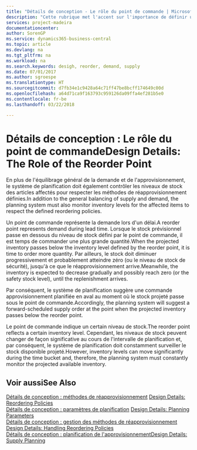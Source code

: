 ```yaml
---
title: "Détails de conception - Le rôle du point de commande | Microsoft Docs"
description: "Cette rubrique met l'accent sur l'importance de définir un point de commande, afin de déterminer quand commander plus de stock."
services: project-madeira
documentationcenter: 
author: SorenGP
ms.service: dynamics365-business-central
ms.topic: article
ms.devlang: na
ms.tgt_pltfrm: na
ms.workload: na
ms.search.keywords: desigh, reorder, demand, supply
ms.date: 07/01/2017
ms.author: sgroespe
ms.translationtype: HT
ms.sourcegitcommit: d7fb34e1c9428a64c71ff47be8bcff174649c00d
ms.openlocfilehash: a64d71ca9f163793c959126da09ffa4ef281b5e0
ms.contentlocale: fr-be
ms.lasthandoff: 03/22/2018

---
```

# <a name="design-details-the-role-of-the-reorder-point"></a><span data-ttu-id="a47cc-103">Détails de conception : Le rôle du point de commande</span><span class="sxs-lookup"><span data-stu-id="a47cc-103">Design Details: The Role of the Reorder Point</span></span>
<span data-ttu-id="a47cc-104">En plus de l'équilibrage général de la demande et de l'approvisionnement, le système de planification doit également contrôler les niveaux de stock des articles affectés pour respecter les méthodes de réapprovisionnement définies.</span><span class="sxs-lookup"><span data-stu-id="a47cc-104">In addition to the general balancing of supply and demand, the planning system must also monitor inventory levels for the affected items to respect the defined reordering policies.</span></span>  
  
<span data-ttu-id="a47cc-105">Un point de commande représente la demande lors d'un délai.</span><span class="sxs-lookup"><span data-stu-id="a47cc-105">A reorder point represents demand during lead time.</span></span> <span data-ttu-id="a47cc-106">Lorsque le stock prévisionnel passe en dessous du niveau de stock défini par le point de commande, il est temps de commander une plus grande quantité.</span><span class="sxs-lookup"><span data-stu-id="a47cc-106">When the projected inventory passes below the inventory level defined by the reorder point, it is time to order more quantity.</span></span> <span data-ttu-id="a47cc-107">Par ailleurs, le stock doit diminuer progressivement et probablement atteindre zéro (ou le niveau de stock de sécurité), jusqu'à ce que le réapprovisionnement arrive.</span><span class="sxs-lookup"><span data-stu-id="a47cc-107">Meanwhile, the inventory is expected to decrease gradually and possibly reach zero (or the safety stock level), until the replenishment arrives.</span></span>  
  
<span data-ttu-id="a47cc-108">Par conséquent, le système de planification suggère une commande approvisionnement planifiée en aval au moment où le stock projeté passe sous le point de commande.</span><span class="sxs-lookup"><span data-stu-id="a47cc-108">Accordingly, the planning system will suggest a forward-scheduled supply order at the point when the projected inventory passes below the reorder point.</span></span>  
  
<span data-ttu-id="a47cc-109">Le point de commande indique un certain niveau de stock.</span><span class="sxs-lookup"><span data-stu-id="a47cc-109">The reorder point reflects a certain inventory level.</span></span> <span data-ttu-id="a47cc-110">Cependant, les niveaux de stock peuvent changer de façon significative au cours de l'intervalle de planification et, par conséquent, le système de planification doit constamment surveiller le stock disponible projeté.</span><span class="sxs-lookup"><span data-stu-id="a47cc-110">However, inventory levels can move significantly during the time bucket and, therefore, the planning system must constantly monitor the projected available inventory.</span></span>  
  
## <a name="see-also"></a><span data-ttu-id="a47cc-111">Voir aussi</span><span class="sxs-lookup"><span data-stu-id="a47cc-111">See Also</span></span>  
<span data-ttu-id="a47cc-112">[Détails de conception : méthodes de réapprovisionnement](design-details-reordering-policies.md) </span><span class="sxs-lookup"><span data-stu-id="a47cc-112">[Design Details: Reordering Policies](design-details-reordering-policies.md) </span></span>  
<span data-ttu-id="a47cc-113">[Détails de conception : paramètres de planification](design-details-planning-parameters.md) </span><span class="sxs-lookup"><span data-stu-id="a47cc-113">[Design Details: Planning Parameters](design-details-planning-parameters.md) </span></span>  
<span data-ttu-id="a47cc-114">[Détails de conception : gestion des méthodes de réapprovisionnement](design-details-handling-reordering-policies.md) </span><span class="sxs-lookup"><span data-stu-id="a47cc-114">[Design Details: Handling Reordering Policies](design-details-handling-reordering-policies.md) </span></span>  
[<span data-ttu-id="a47cc-115">Détails de conception : planification de l'approvisionnement</span><span class="sxs-lookup"><span data-stu-id="a47cc-115">Design Details: Supply Planning</span></span>](design-details-supply-planning.md)
